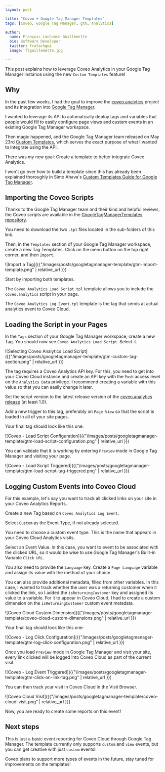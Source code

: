 ```yaml
---
layout: post

title: "Coveo + Google Tag Manager Templates"
tags: [Coveo, Google Tag Manager, gtm, Analytics]

author:
  name: François Lachance-Guillemette
  bio: Software Developer
  twitter: fralachgui
  image: flguillemette.jpg

---
```


This post explains how to leverage Coveo Analytics in your Google Tag Manager instance using the new `Custom Templates` feature!

<!-- more -->

## Why

In the past few weeks, I had the goal to improve the [coveo.analytics](https://github.com/coveo/coveo.analytics.js) project and its integration into [Google Tag Manager](https://developers.google.com/tag-manager/).

I wanted to leverage its API to automatically deploy tags and variables that people would fill to easily configure page views and custom events in an existing Google Tag Manager workspace.

Then magic happened, and the Google Tag Manager team released on May 23rd [Custom Templates](https://developers.google.com/tag-manager/templates/), which serves the exact purpose of what I wanted to integrate using the API.

There was my new goal: Create a template to better integrate Coveo Analytics.

I won't go over how to build a template since this has already been explained thoroughly in Simo Ahava's [Custom Templates Guide for Google Tag Manager](https://www.simoahava.com/analytics/custom-templates-guide-for-google-tag-manager/).

## Importing the Coveo Scripts

Thanks to the Google Tag Manager team and their kind and helpful reviews, the Coveo scripts are available in the [GoogleTagManagerTemplates repository](https://github.com/sahava/GoogleTagManagerTemplates/tree/master/tags/Coveo).

You need to download the two `.tpl` files located in the sub-folders of this link.

Then, in the `Templates` section of your Google Tag Manager workspace, create a new Tag Templates. Click on the menu button on the top right corner, and then `Import`.

![Import a Tag]({{"/images/posts/googletagmanager-template/gtm-import-template.png" | relative_url }})

Start by importing both templates.

The `Coveo Analytics Load Script.tpl` template allows you to include the `coveo.analytics` script in your page.

The `Coveo Analytics Log Event.tpl` template is the tag that sends at actual analytics event to Coveo Cloud.

## Loading the Script in your Pages

In the `Tags` section of your Google Tag Manager workspace, create a new Tag. You should now see `Coveo Analytics Load Script`. Select it.

![Selecting Coveo Analytics Load Script]({{"/images/posts/googletagmanager-template/gtm-custom-tag-section.png" | relative_url }})

The tag requires a Coveo Analytics API key. For this, you need to get into your Coveo Cloud instance and create an API key with the `Push` access level on the `Analytics Data` privilege. I recommend creating a variable with this value so that you can easily change it later.

Set the script version to the latest release version of the [coveo.analytics release](https://github.com/coveo/coveo.analytics.js/releases) (at least 1.0).

Add a new trigger to this tag, preferably on `Page View` so that the script is loaded in all of your site pages.

Your final tag should look like this one:

![Coveo - Load Script Configuration]({{"/images/posts/googletagmanager-template/gtm-load-script-configuration.png" | relative_url }})

You can validate that it is working by entering `Preview` mode in Google Tag Manager and visiting your page.

![Coveo - Load Script Triggered]({{"/images/posts/googletagmanager-template/gtm-load-script-tag-triggered.png" | relative_url }})

## Logging Custom Events into Coveo Cloud

For this example, let's say you want to track all clicked links on your site in your Coveo Analytics Reports.

Create a new Tag based on `Coveo Analytics Log Event`.

Select `Custom` as the Event Type, if not already selected.

You need to choose a custom event type. This is the name that appears in your Coveo Cloud Analytics visits.

Select an Event Value. In this case, you want to event to be associated with the clicked URL, so it would be wise to use Google Tag Manager's Built-in Variable `Click URL`.

You also need to provide the `Language` key. Create a `Page Language` variable and assign its value with the method of your choice.

You can also provide additional metadata, filled from other variables. In this case, I wanted to track whether the user was a returning customer when it clicked the link, so I added the `isReturningCustomer` key and assigned its value to a variable. For it to appear in Coveo Cloud, I had to create a custom dimension on the `isReturningCustomer` custom event metadata.

![Coveo Cloud Custom Dimension]({{"/images/posts/googletagmanager-template/coveo-cloud-custom-dimensions.png" | relative_url }})

Your final tag should look like this one:

![Coveo - Log Click Configuration]({{"/images/posts/googletagmanager-template/gtm-log-click-configuration.png" | relative_url }})

Once you load `Preview` mode in Google Tag Manager and visit your site, every link clicked will be logged into Coveo Cloud as part of the current visit.

![Coveo - Log Event Triggered]({{"/images/posts/googletagmanager-template/gtm-click-on-link-tag.png" | relative_url }})

You can then track your visit in Coveo Cloud in the Visit Browser.

![Coveo Cloud Visit]({{"/images/posts/googletagmanager-template/coveo-cloud-visit.png" | relative_url }})

Now, you are ready to create some reports on this event!

## Next steps

This is just a basic event reporting for Coveo Cloud through Google Tag Manager. The template currently only supports `custom` and `view` events, but you can get creative with just `custom` events!

Coveo plans to support more types of events in the future, stay tuned for improvements on the templates!